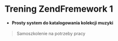 # Trening ZendFremework 1

* #### Prosty system do katalogowania kolekcji muzyki

> Samoszkolenie na potrzeby pracy 
